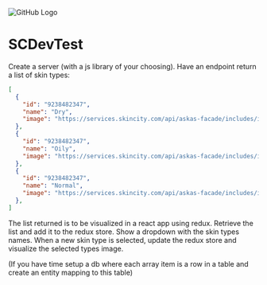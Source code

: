 ![GitHub Logo](https://skincity.se/themes/skincity_ver2.0/design/bilder/butik/logo_skincity.svg)

# SCDevTest

Create a server (with a js library of your choosing). Have an endpoint return a list of skin types: 

```json
[
  {
    "id": "9238482347",
    "name": "Dry",
    "image": "https://services.skincity.com/api/askas-facade/includes/images/general/1512547141D7qEO.jpg"
  },
  {
    "id": "9238482347",
    "name": "Oily",
    "image": "https://services.skincity.com/api/askas-facade/includes/images/general/1512547136QFFLd.jpg"
  },
  {
    "id": "9238482347",
    "name": "Normal",
    "image": "https://services.skincity.com/api/askas-facade/includes/images/general/1512547130yNABP.jpg"
  },
]
``` 

The list returned is to be visualized in a react app using redux. Retrieve the list and add it to the redux store. Show a dropdown with the skin types names. When a new skin type is selected, update the redux store and visualize the selected types image. 

(If you have time setup a db where each array item is a row in a table and create an entity mapping to this table)
